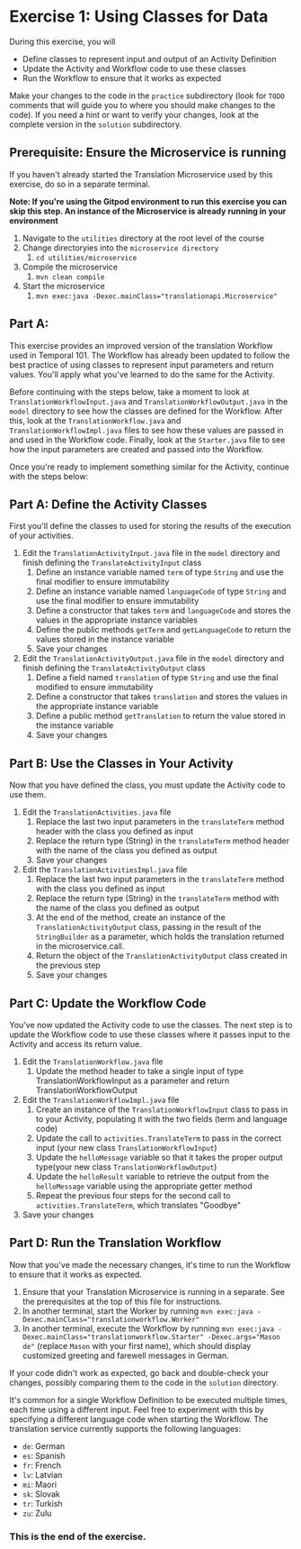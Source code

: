 # Exercise 1: Using Classes for Data
During this exercise, you will

* Define classes to represent input and output of an Activity Definition
* Update the Activity and Workflow code to use these classes
* Run the Workflow to ensure that it works as expected

Make your changes to the code in the `practice` subdirectory (look for `TODO` comments that will guide you to where you should make changes to the code). If you need a hint or want to verify your changes, look at the complete version in the `solution` subdirectory.

## Prerequisite: Ensure the Microservice is running
If you haven't already started the Translation Microservice used by this exercise, 
do so in a separate terminal.

**Note: If you're using the Gitpod environment to run this exercise you can
skip this step. An instance of the Microservice is already running in your
environment**

1. Navigate to the `utilities` directory at the root level of the course
2. Change directoryies into the `microservice directory`
   1. `cd utilities/microservice`
3. Compile the microservice
   1. `mvn clean compile`
4. Start the microservice 
   1. `mvn exec:java -Dexec.mainClass="translationapi.Microservice"`

## Part A: 
This exercise provides an improved version of the translation Workflow used in Temporal 101. The Workflow has already been updated to follow the best practice of using classes to represent input parameters and return values. You'll apply what you've learned to do the same for the Activity.

Before continuing with the steps below, take a moment to look at `TranslationWorkflowInput.java` and `TranslationWorkflowOutput.java` in the `model` directory to see how the classes are defined for the Workflow. After this, look at the `TranslationWorkflow.java` and `TranslationWorkflowImpl.java` files to see how these values are passed in and used in the Workflow code. Finally, look at the `Starter.java` file to see how the input parameters are created and passed into the Workflow.

Once you're ready to implement something similar for the Activity, continue with the steps below:

## Part A: Define the Activity Classes
First you'll define the classes to used for storing the results of the execution
of your activities.

1. Edit the `TranslationActivityInput.java` file in the `model` directory and finish
defining the `TranslateActivityInput` class 
   1. Define an instance variable named `term` of type `String` and use the final modifier to ensure immutability
   2. Define an instance variable named `languageCode` of type `String` and use the final modifier to ensure immutability
   3. Define a constructor that takes `term` and `languageCode` and stores the values in the appropriate instance variables
   4. Define the public methods `getTerm` and `getLanguageCode` to return the values stored in the instance variable
   5. Save your changes
2. Edit the `TranslationActivityOutput.java` file in the `model` directory and finish
defining the `TranslateActivityOutput` class 
   1. Define a field named `translation` of type `String` and use the final modified to ensure immutability
   2. Define a constructor that takes `translation` and stores the values in the appropriate instance variable
   3. Define a public method `getTranslation` to return the value stored in the instance variable
   4. Save your changes


## Part B: Use the Classes in Your Activity
Now that you have defined the class, you must update the Activity code to use them.

1. Edit the `TranslationActivities.java` file
   1. Replace the last two input parameters in the `translateTerm` method header with the class you defined as input
   2. Replace the return type (String) in the `translateTerm` method header with the name of the class you defined as output
   3. Save your changes
2. Edit the `TranslationActivitiesImpl.java` file
   1. Replace the last two input parameters in the `translateTerm` method with the class you defined as input
   2. Replace the return type (String) in the `translateTerm` method with the name of the class you defined as output 
   3. At the end of the method, create an instance of the `TranslationActivityOutput` class, passing in the result of the `StringBuilder` as a parameter, which holds the translation returned in the microservice.call.  
   4. Return the object of the `TranslationActivityOutput` class created in the previous step
   5. Save your changes


## Part C: Update the Workflow Code
You've now updated the Activity code to use the classes. The next step is to update the Workflow code to use these classes where it passes input to the Activity and access its return value.

1. Edit the `TranslationWorkflow.java` file
   1. Update the method header to take a single input of type TranslationWorkflowInput as a parameter and return TranslationWorkflowOutput
2. Edit the `TranslationWorkflowImpl.java` file
   1. Create an instance of the `TranslationWorkflowInput` class to pass in to your Activity, populating it with the two fields (term and language code)
   2. Update the call to `activities.TranslateTerm` to pass in the correct input (your new class `TranslationWorkflowInput`)
   3. Update the `helloMessage` variable so that it takes the proper output type(your new class `TranslationWorkflowOutput`)
   4. Update the `helloResult` variable to retrieve the output from the `helloMessage` variable using the appropriate getter method
   5. Repeat the previous four steps for the second call to `activities.TranslateTerm`, which translates "Goodbye" 
7. Save your changes


## Part D: Run the Translation Workflow
Now that you've made the necessary changes, it's time to run the Workflow to ensure that it works as expected.

1. Ensure that your Translation Microservice is running in a separate. See the 
prerequisites at the top of this file for instructions. 
2. In another terminal, start the Worker by running `mvn exec:java -Dexec.mainClass="translationworkflow.Worker"`
3. In another terminal, execute the Workflow by running `mvn exec:java -Dexec.mainClass="translationworkflow.Starter" -Dexec.args="Mason de"` (replace `Mason` with your first name), which should display customized greeting and farewell messages in German.

If your code didn't work as expected, go back and double-check your changes, possibly comparing them to the code in the `solution` directory.

It's common for a single Workflow Definition to be executed multiple times, each time using a different input. Feel free to experiment with this by specifying a different language code when starting the Workflow. The translation service currently supports the following languages:

* `de`: German
* `es`: Spanish
* `fr`: French
* `lv`: Latvian
* `mi`: Maori
* `sk`: Slovak
* `tr`: Turkish
* `zu`: Zulu



### This is the end of the exercise.

